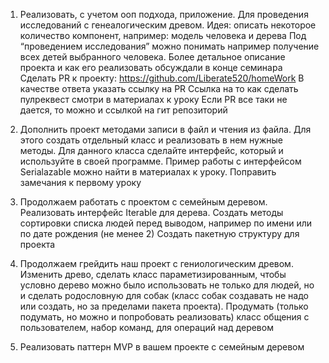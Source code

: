 1. Реализовать, с учетом ооп подхода, приложение.
   Для проведения исследований с генеалогическим древом.
   Идея: описать некоторое количество компонент, например:
   модель человека и дерева
   Под “проведением исследования” можно понимать например получение всех детей выбранного человека.
   Более детальное описание проекта и как его реализовать обсуждали в конце семинара
   Сделать PR к проекту: https://github.com/Liberate520/homeWork
   В качестве ответа указать ссылку на PR
   Ссылка на то как сделать пулреквест смотри в материалах к уроку
   Если PR все таки не дается, то можно и ссылкой на гит репозиторий


2. Дополнить проект методами записи в файл и чтения из файла. Для этого создать отдельный класс и реализовать в нем нужные методы. Для данного класса сделайте интерфейс, который и используйте в своей программе. Пример работы с интерфейсом Serialazable можно найти в материалах к уроку.
   Поправить замечания к первому уроку


3. Продолжаем работать с проектом с семейным деревом.
   Реализовать интерфейс Iterable для дерева.
   Создать методы сортировки списка людей перед выводом, например по имени или по дате рождения (не менее 2)
   Создать пакетную структуру для проекта


4. Продолжаем грейдить наш проект с гениологическим древом. Изменить древо, сделать класс параметизированным, чтобы условно дерево можно было использовать не только для людей, но и сделать родословную для собак (класс собак создавать не надо или создать, но за пределами пакета проекта). Продумать (только подумать, но можно и попробовать реализовать) класс общения с пользователем, набор команд, для операций над деревом


5. Реализовать паттерн MVP в вашем проекте с семейным деревом

